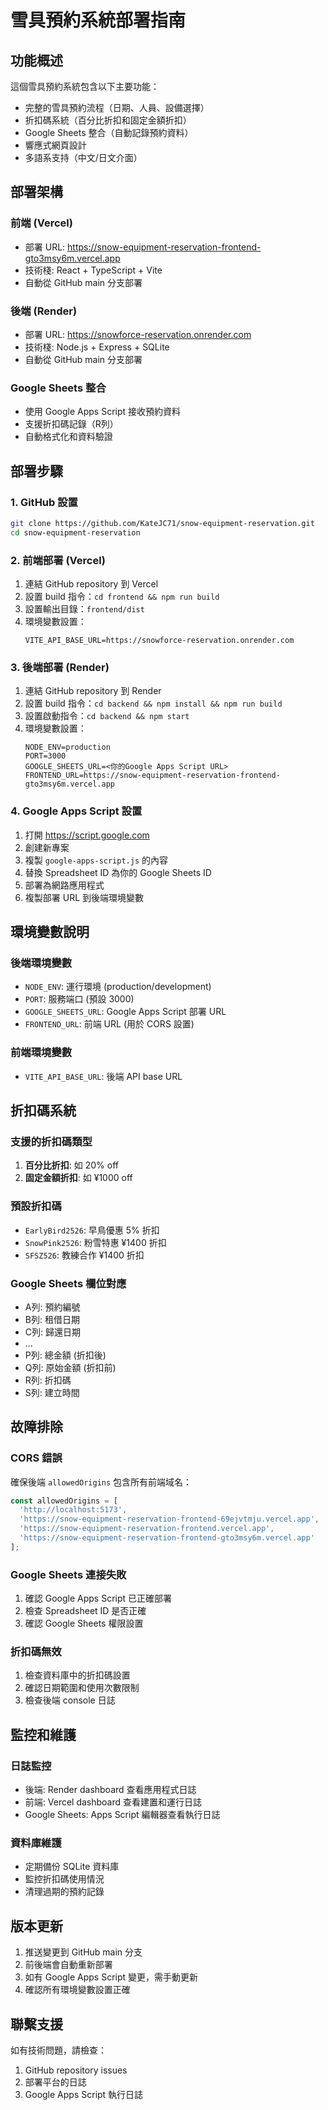 # 雪具預約系統部署指南

## 功能概述

這個雪具預約系統包含以下主要功能：
- 完整的雪具預約流程（日期、人員、設備選擇）
- 折扣碼系統（百分比折扣和固定金額折扣）
- Google Sheets 整合（自動記錄預約資料）
- 響應式網頁設計
- 多語系支持（中文/日文介面）

## 部署架構

### 前端 (Vercel)
- 部署 URL: https://snow-equipment-reservation-frontend-gto3msy6m.vercel.app
- 技術棧: React + TypeScript + Vite
- 自動從 GitHub main 分支部署

### 後端 (Render)
- 部署 URL: https://snowforce-reservation.onrender.com
- 技術棧: Node.js + Express + SQLite
- 自動從 GitHub main 分支部署

### Google Sheets 整合
- 使用 Google Apps Script 接收預約資料
- 支援折扣碼記錄（R列）
- 自動格式化和資料驗證

## 部署步驟

### 1. GitHub 設置
```bash
git clone https://github.com/KateJC71/snow-equipment-reservation.git
cd snow-equipment-reservation
```

### 2. 前端部署 (Vercel)
1. 連結 GitHub repository 到 Vercel
2. 設置 build 指令：`cd frontend && npm run build`
3. 設置輸出目錄：`frontend/dist`
4. 環境變數設置：
   ```
   VITE_API_BASE_URL=https://snowforce-reservation.onrender.com
   ```

### 3. 後端部署 (Render)
1. 連結 GitHub repository 到 Render
2. 設置 build 指令：`cd backend && npm install && npm run build`
3. 設置啟動指令：`cd backend && npm start`
4. 環境變數設置：
   ```
   NODE_ENV=production
   PORT=3000
   GOOGLE_SHEETS_URL=<你的Google Apps Script URL>
   FRONTEND_URL=https://snow-equipment-reservation-frontend-gto3msy6m.vercel.app
   ```

### 4. Google Apps Script 設置
1. 打開 https://script.google.com
2. 創建新專案
3. 複製 `google-apps-script.js` 的內容
4. 替換 Spreadsheet ID 為你的 Google Sheets ID
5. 部署為網路應用程式
6. 複製部署 URL 到後端環境變數

## 環境變數說明

### 後端環境變數
- `NODE_ENV`: 運行環境 (production/development)
- `PORT`: 服務端口 (預設 3000)
- `GOOGLE_SHEETS_URL`: Google Apps Script 部署 URL
- `FRONTEND_URL`: 前端 URL (用於 CORS 設置)

### 前端環境變數
- `VITE_API_BASE_URL`: 後端 API base URL

## 折扣碼系統

### 支援的折扣碼類型
1. **百分比折扣**: 如 20% off
2. **固定金額折扣**: 如 ¥1000 off

### 預設折扣碼
- `EarlyBird2526`: 早鳥優惠 5% 折扣
- `SnowPink2526`: 粉雪特惠 ¥1400 折扣
- `SFSZ526`: 教練合作 ¥1400 折扣

### Google Sheets 欄位對應
- A列: 預約編號
- B列: 租借日期
- C列: 歸還日期
- ...
- P列: 總金額 (折扣後)
- Q列: 原始金額 (折扣前)
- R列: 折扣碼
- S列: 建立時間

## 故障排除

### CORS 錯誤
確保後端 `allowedOrigins` 包含所有前端域名：
```javascript
const allowedOrigins = [
  'http://localhost:5173',
  'https://snow-equipment-reservation-frontend-69ejvtmju.vercel.app',
  'https://snow-equipment-reservation-frontend.vercel.app',
  'https://snow-equipment-reservation-frontend-gto3msy6m.vercel.app'
];
```

### Google Sheets 連接失敗
1. 確認 Google Apps Script 已正確部署
2. 檢查 Spreadsheet ID 是否正確
3. 確認 Google Sheets 權限設置

### 折扣碼無效
1. 檢查資料庫中的折扣碼設置
2. 確認日期範圍和使用次數限制
3. 檢查後端 console 日誌

## 監控和維護

### 日誌監控
- 後端: Render dashboard 查看應用程式日誌
- 前端: Vercel dashboard 查看建置和運行日誌
- Google Sheets: Apps Script 編輯器查看執行日誌

### 資料庫維護
- 定期備份 SQLite 資料庫
- 監控折扣碼使用情況
- 清理過期的預約記錄

## 版本更新

1. 推送變更到 GitHub main 分支
2. 前後端會自動重新部署
3. 如有 Google Apps Script 變更，需手動更新
4. 確認所有環境變數設置正確

## 聯繫支援

如有技術問題，請檢查：
1. GitHub repository issues
2. 部署平台的日誌
3. Google Apps Script 執行日誌